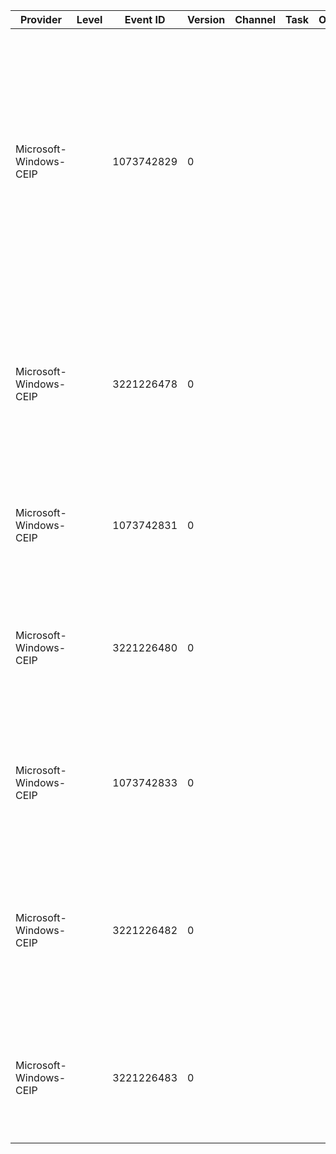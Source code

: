 Provider                |  Level  |  Event ID    |  Version  |  Channel  |  Task  |  Opcode  |  Keyword  |  Message
------------------------|---------|--------------|-----------|-----------|--------|----------|-----------|-----------------------------------------------------------------------------------------------------------------------------------------------------------------------------------------------------------------------------------------------------
Microsoft-Windows-CEIP  |         |  1073742829  |  0        |           |        |          |           |  Customer Experience Improvement Program data was successfully consolidated into files that will be sent to Microsoft for analysis. These files will be sent only if the user has opted to join the Windows Customer Experience Improvement Program.
Microsoft-Windows-CEIP  |         |  3221226478  |  0        |           |        |          |           |  A problem prevented Customer Experience Improvement Program data from being consolidated into files that can be sent to Microsoft; (Error {param1}).
Microsoft-Windows-CEIP  |         |  1073742831  |  0        |           |        |          |           |  Customer Experience Improvement Program data was successfully sent to Microsoft.
Microsoft-Windows-CEIP  |         |  3221226480  |  0        |           |        |          |           |  A problem prevented Customer Experience Improvement Program data from being sent to Microsoft; (Error {param1}).
Microsoft-Windows-CEIP  |         |  1073742833  |  0        |           |        |          |           |  The Customer Experience Improvement Program Opt-in notification was displayed to the user.
Microsoft-Windows-CEIP  |         |  3221226482  |  0        |           |        |          |           |  A problem prevented the Customer Experience Improvement Program Opt-in notification from being displayed. (Error {param1})
Microsoft-Windows-CEIP  |         |  3221226483  |  0        |           |        |          |           |  The Customer Experience Improvement Program downloaded new manifest; {param1} from Server.